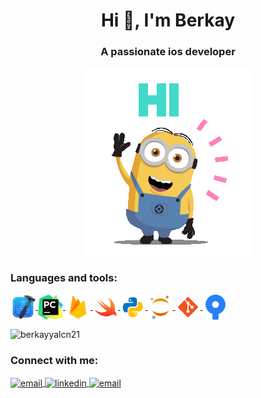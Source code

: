 <!--
**berkayyalcn21/berkayyalcn21** is a ✨ _special_ ✨ repository because its `README.md` (this file) appears on your GitHub profile.

Here are some ideas to get you started:

- 🔭 I’m currently working on ...
- 🌱 I’m currently learning ...
- 👯 I’m looking to collaborate on ...
- 🤔 I’m looking for help with ...
- 💬 Ask me about ...
- 📫 How to reach me: ...
- 😄 Pronouns: ...
- ⚡ Fun fact: ...
-->

<h1 align="center">Hi 👋, I'm Berkay</h1>

<h3 align="center">A passionate ios developer</h3>

<p align="center"><img src="images/hello_there.gif"></p>

<h3 align="left">Languages and tools:</h3>
<p align="left">
	<a href = "https://developer.apple.com/xcode/" target="_blank">
		<img align="center" src="/images/xcode.png" alt="Xcode" height="40" width="40" />
	</a>
	<a href = "https://www.jetbrains.com/pycharm/" target="_blank">
		<img align="center" src="/images/pycharm.svg" alt="PyCharm" height="40" width="40" />
	</a>
	<a href = "https://firebase.google.com/" target="_blank">
		<img align="center" src="/images/firebase.svg" alt="Firebase" height="40" width="40" />
	</a>
	<a href = "https://kotlinlang.org/" target="_blank">
		<img align="center" src="/images/swift.svg" alt="Swift" height="40" width="40" />
	</a>
	<a href = "https://docs.oracle.com/javase/8/docs/technotes/guides/language/index.html" target="_blank">
		<img align="center" src="/images/python.svg" alt="Python" height="40" width="40" />
	</a>
	<a href = "https://jupyter.org/" target="_blank">
		<img align="center" src="/images/jupyter-notebook.svg" alt="Jupyter Notebook" height="40" width="40" />
	</a>
	<a href = "https://git-scm.com/" target="_blank">
		<img align="center" src="/images/git.svg" alt="Git" height="40" width="40" />
	</a>
	<a href = "https://www.sourcetreeapp.com/" target="_blank">
		<img align="center" src="/images/sourcetree.png" alt="Sourcetree" height="40" width="40" />
	</a>
</p>

<p>
	<img align="center" src="https://github-readme-stats.vercel.app/api/top-langs?username=berkayyalcn21&show_icons=true&locale=en&layout=compact" alt="berkayyalcn21" />
</p>

<h3 align="left">Connect with me:</h3>

<p align="left">
	<a href="mailto:berkayyalcn1@hotmail.com" target="_blank">
		<img align="center" src="https://upload.wikimedia.org/wikipedia/commons/d/df/Microsoft_Office_Outlook_%282018%E2%80%93present%29.svg" alt="email" height="40" width="40" />
	</a>
	<a href="https://www.linkedin.com/in/berkayyalcn/" target="_blank">
		<img align="center" src="https://upload.wikimedia.org/wikipedia/commons/c/c9/Linkedin.svg" alt="linkedin" height="40" width="40" />
	</a>
	<a href="mailto:berkayyalcn1@gmail.com" target="_blank">
		<img align="center" src="https://upload.wikimedia.org/wikipedia/commons/7/7e/Gmail_icon_%282020%29.svg" alt="email" height="40" width="40" />
	</a>
</p>
